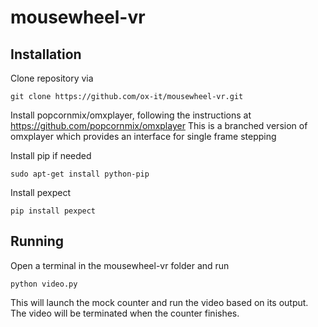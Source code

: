# mousewheel-vr

## Installation

Clone repository via

    git clone https://github.com/ox-it/mousewheel-vr.git

Install popcornmix/omxplayer, following the instructions at https://github.com/popcornmix/omxplayer
This is a branched version of omxplayer which provides an interface for single frame stepping


Install pip if needed

    sudo apt-get install python-pip

Install pexpect

    pip install pexpect


## Running

Open a terminal in the mousewheel-vr folder and run

    python video.py

This will launch the mock counter and run the video based on its output. The video will be terminated when the counter finishes.
